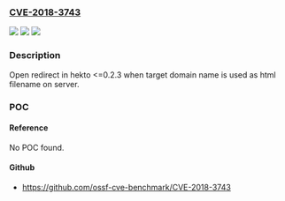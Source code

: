 ### [CVE-2018-3743](https://cve.mitre.org/cgi-bin/cvename.cgi?name=CVE-2018-3743)
![](https://img.shields.io/static/v1?label=Product&message=hekto&color=blue)
![](https://img.shields.io/static/v1?label=Version&message=n%2Fa&color=blue)
![](https://img.shields.io/static/v1?label=Vulnerability&message=Open%20Redirect%20(CWE-601)&color=brighgreen)

### Description

Open redirect in hekto <=0.2.3 when target domain name is used as html filename on server.

### POC

#### Reference
No POC found.

#### Github
- https://github.com/ossf-cve-benchmark/CVE-2018-3743

